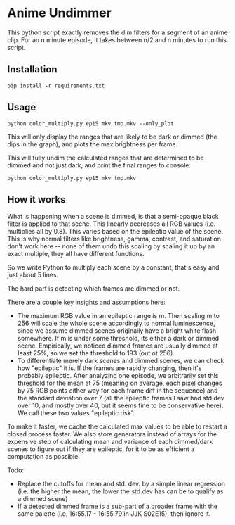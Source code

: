 # Anime Undimmer

This python script exactly removes the dim filters for a segment of an anime clip. For an n minute episode, it takes between n/2 and n minutes to run this script.

## Installation
```
pip install -r requirements.txt
```

## Usage
```
python color_multiply.py ep15.mkv tmp.mkv --only_plot
```

This will only display the ranges that are likely to be dark or dimmed (the dips in the graph), and plots the max brightness per frame.

This will fully undim the calculated ranges that are determined to be dimmed and not just dark, and print the final ranges to console:

```
python color_multiply.py ep15.mkv tmp.mkv
```

## How it works

What is happening when a scene is dimmed, is that a semi-opaque black filter is applied to that scene. This linearly decreases all RGB values (i.e. multiplies all by 0.8). This varies based on the epileptic value of the scene. This is why normal filters like brightness, gamma, contrast, and saturation don't work here -- none of them undo this scaling by scaling it up by an exact multiple, they all have different functions.

So we write Python to multiply each scene by a constant, that's easy and just about 5 lines. 

The hard part is detecting which frames are dimmed or not.

There are a couple key insights and assumptions here:
- The maximum RGB value in an epileptic range is m. Then scaling m to 256 will scale the whole scene accordingly to normal luminescence, since we assume dimmed scenes originally have a bright white flash somewhere. If m is under some threshold, its either a dark or dimmed scene. Empirically, we noticed dimmed frames are usually dimmed at least 25%, so we set the threshold to 193 (out ot 256).
- To differentiate merely dark scenes and dimmed scenes, we can check how "epileptic" it is. If the frames are rapidly changing, then it's probably epileptic. After analyzing one episode, we arbitrarily set this threshold for the mean at 75 (meaning on average, each pixel changes by 75 RGB points either way for each frame diff in the sequence) and the standard deviation over 7 (all the epileptic frames I saw had std.dev over 10, and mostly over 40, but it seems fine to be conservative here). We call these two values "epileptic risk".

To make it faster, we cache the calculated max values to be able to restart a closed process faster. We also store generators instead of arrays for the expensive step of calculating mean and variance of each dimmed/dark scenes to figure out if they are epileptic, for it to be as efficient a computation as possible.

Todo:
- Replace the cutoffs for mean and std. dev. by a simple linear regression (i.e. the higher the mean, the lower the std.dev has can be to qualify as a dimmed scene)
- If a detected dimmed frame is a sub-part of a broader frame with the same palette (i.e. 16:55.17 - 16:55.79 in JJK S02E15), then ignore it.